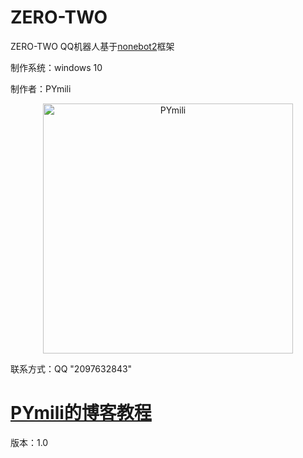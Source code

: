 # ZERO-TWO

ZERO-TWO QQ机器人基于[nonebot2](https://github.com/nonebot)框架

制作系统：windows 10

制作者：PYmili

<p align="center">
  <a href="https://blog.csdn.net/qq_53280175/article/details/119281188">
    <img src="http://47.108.189.192/Pymili/image/PYmili.jpg" width="400" height="400" alt="PYmili">
  </a>
</p>

联系方式：QQ "2097632843"

# [PYmili的博客教程](https://blog.csdn.net/qq_53280175/article/details/119281188)

版本：1.0
